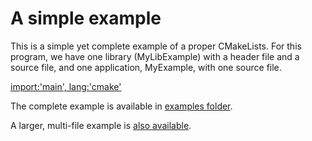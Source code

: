# A simple example

This is a simple yet complete example of a proper CMakeLists. For this program, we have one library (MyLibExample) with a header file and a source file,
and one application, MyExample,  with one source file. 

[import:'main', lang:'cmake'](../../examples/simple-project/CMakeLists.txt)

The complete example is available in [examples folder](https://gitlab.com/CLIUtils/modern-cmake/tree/master/examples/simple-project).

A larger, multi-file example is [also available](https://gitlab.com/CLIUtils/modern-cmake/tree/master/examples/extended-project).